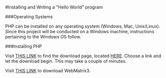 #Installing and Writing a "Hello World" program

###Operating Systems

PHP can be installed on any operating system (Windows, Mac, Unix/Linux). Since this project will be conducted on a Windows machine, instructions pertaining to the Windows OS follow.

###Installing PHP

Visit <a href="http://php.net/manual/en/install.windows.manual.php">THIS LINK</a> to find the download page, located <a href="http://windows.php.net/download/">HERE</a>. Choose a link and let the download begin. This may take a couple of minutes.

Visit <a href="https://www.microsoft.com/web/webmatrix/">THIS LINK</a> to download WebMatrix3.
